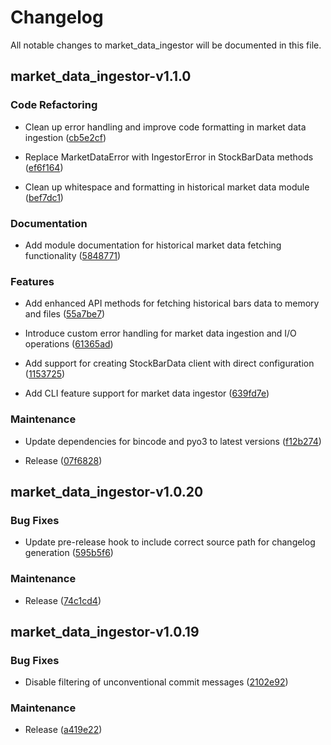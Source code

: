 # Changelog
All notable changes to market_data_ingestor will be documented in this file.
## market_data_ingestor-v1.1.0


### Code Refactoring

- Clean up error handling and improve code formatting in market data ingestion ([cb5e2cf](https://github.com/mag1cfrog/stock_trading_bot/commit/cb5e2cfe3d47ba58aa3f86539d73957353b90810))

- Replace MarketDataError with IngestorError in StockBarData methods ([ef6f164](https://github.com/mag1cfrog/stock_trading_bot/commit/ef6f164e783cd281cf368c367ebf5feabf7f0b09))

- Clean up whitespace and formatting in historical market data module ([bef7dc1](https://github.com/mag1cfrog/stock_trading_bot/commit/bef7dc1132a7bbcff3bed07119a1729ee27e2d1c))


### Documentation

- Add module documentation for historical market data fetching functionality ([5848771](https://github.com/mag1cfrog/stock_trading_bot/commit/5848771aa32772baaf5f63e510ee0a67b0a12b0c))


### Features

- Add enhanced API methods for fetching historical bars data to memory and files ([55a7be7](https://github.com/mag1cfrog/stock_trading_bot/commit/55a7be7e2a6b7dce1a5b237ab3d4a8ea4543708f))

- Introduce custom error handling for market data ingestion and I/O operations ([61365ad](https://github.com/mag1cfrog/stock_trading_bot/commit/61365ad20a3fbce84223e5704420123a225ed108))

- Add support for creating StockBarData client with direct configuration ([1153725](https://github.com/mag1cfrog/stock_trading_bot/commit/115372595f46ab97ce7030502175aad1c1740eb6))

- Add CLI feature support for market data ingestor ([639fd7e](https://github.com/mag1cfrog/stock_trading_bot/commit/639fd7e197a3d33ed4ef83dc18a0c07e9ea19c82))


### Maintenance

- Update dependencies for bincode and pyo3 to latest versions ([f12b274](https://github.com/mag1cfrog/stock_trading_bot/commit/f12b274ed4d05ebc02bf9d8ee7baf8228afe6eff))

- Release ([07f6828](https://github.com/mag1cfrog/stock_trading_bot/commit/07f68282c1491874960f6bc9cc1d2347d47a9287))

## market_data_ingestor-v1.0.20


### Bug Fixes

- Update pre-release hook to include correct source path for changelog generation ([595b5f6](https://github.com/mag1cfrog/stock_trading_bot/commit/595b5f65549b4a45555fbab301dbe31b59bb3cbd))


### Maintenance

- Release ([74c1cd4](https://github.com/mag1cfrog/stock_trading_bot/commit/74c1cd494c3fb2242795b7e2dbe390287cf1a73a))

## market_data_ingestor-v1.0.19


### Bug Fixes

- Disable filtering of unconventional commit messages ([2102e92](https://github.com/mag1cfrog/stock_trading_bot/commit/2102e923a10bcd3d8769b9110c2b9e14f7b1a380))


### Maintenance

- Release ([a419e22](https://github.com/mag1cfrog/stock_trading_bot/commit/a419e22f49451b087c6e6f7fc156188550486bb1))

